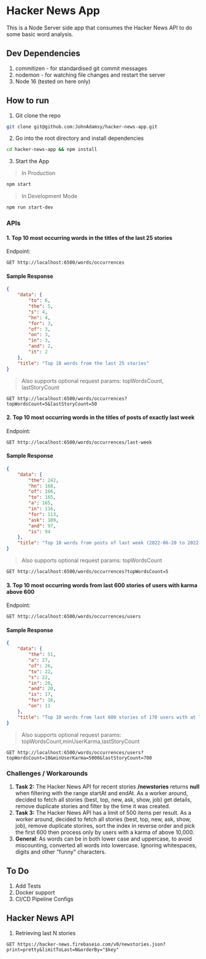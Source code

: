 # Hacker News App
This is a Node Server side app that consumes the Hacker News API to do some basic word analysis.

## Dev Dependencies
1. commitizen - for standardised git commit messages
2. nodemon - for watching file changes and restart the server
3. Node 16 (tested on here only)

## How to run
1. Git clone the repo
```bash
git clone git@github.com:JohnAdamsy/hacker-news-app.git
```

2. Go into the root directory and install dependencies
```bash
cd hacker-news-app && npm install
```

3. Start the App
> In Production
```bash
npm start
```
> In Development Mode
```bash
npm run start-dev
```

### APIs
#### 1. Top 10 most occurring words in the titles of the last 25 stories
Endpoint:
```
GET http://localhost:6500/words/occurrences
```
#### Sample Response
```json
{
    "data": {
        "to": 6,
        "the": 5,
        "s": 4,
        "hn": 4,
        "for": 3,
        "of": 3,
        "on": 3,
        "in": 3,
        "and": 2,
        "it": 2
    },
    "title": "Top 10 words from the last 25 stories"
}
```

> Also supports optional request params: topWordsCount, lastStoryCount
```
GET http://localhost:6500/words/occurrences?topWordsCount=5&lastStoryCount=50
```

#### 2. Top 10 most occurring words in the titles of posts of exactly last week
Endpoint:
```
GET http://localhost:6500/words/occurrences/last-week
```
#### Sample Response
```json
{
    "data": {
        "the": 242,
        "hn": 168,
        "of": 166,
        "to": 165,
        "a": 165,
        "in": 116,
        "for": 113,
        "ask": 109,
        "and": 97,
        "is": 94
    },
    "title": "Top 10 words from posts of last week (2022-06-20 to 2022-06-26)"
}
```

> Also supports optional request params: topWordsCount
```
GET http://localhost:6500/words/occurrences?topWordsCount=5
```

#### 3. Top 10 most occurring words from last 600 stories of users with karma above 600
Endpoint:
```
GET http://localhost:6500/words/occurrences/users
```
#### Sample Response
```json
{
    "data": {
        "the": 51,
        "a": 27,
        "of": 26,
        "to": 22,
        "s": 22,
        "in": 20,
        "and": 20,
        "is": 17,
        "for": 16,
        "on": 11
    },
    "title": "Top 10 words from last 600 stories of 170 users with at least 10000 karma"
}
```

> Also supports optional request params: topWordsCount,minUserKarma,lastStoryCount
```
GET http://localhost:6500/words/occurrences/users?topWordsCount=10&minUserKarma=5000&lastStoryCount=700
```


### Challenges / Workarounds
1. **Task 2:** The Hacker News API for recent stories **/newstories** returns **null** when filtering with the range startAt and endAt. As a worker around, decided to fetch all stories (best, top, new, ask, show, job) get details, remove duplicate stories and filter by the time it was created. 
2. **Task 3:** The Hacker News API has a limit of 500 items per result. As a worker around, decided to fetch all stories (best, top, new, ask, show, job), remove duplicate storires,  sort the index in reverse order and pick the first 600 then process only by users with a karma of above 10,000.
3. **General**: As words can be in both lower case and uppercase, to avoid miscounting, converted all words into lowercase. Ignoring whitespaces, digits and other "funny" characters.

## To Do
1. Add Tests
2. Docker support
3. CI/CD Pipeline Configs

## Hacker News API
1. Retrieving last N stories 
```code
GET https://hacker-news.firebaseio.com/v0/newstories.json?print=pretty&limitToLast=N&orderBy="$key"
```
